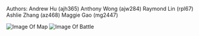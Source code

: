 Authors: 
Andrew Hu (ajh365)
Anthony Wong (ajw284)
Raymond Lin (rpl67)
Ashlie Zhang (az468)
Maggie Gao (mg2447)

![Image Of Map](https://i.ibb.co/zs8GXBp/Screenshot-2024-09-19-020238.png)
![Image Of Battle](https://i.postimg.cc/qqJmb47L/Screenshot-2024-09-19-020306.png)
